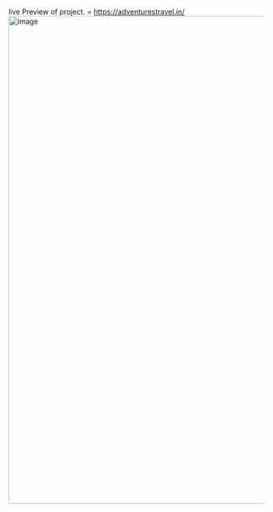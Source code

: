 live Preview of project. = https://adventurestravel.in/
<img width="960" alt="image" src="https://github.com/dpsingh27/travel-site/assets/110913829/654f5015-28d6-4675-832c-de2882b37c81">
